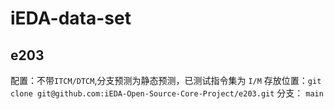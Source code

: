 #  iEDA-data-set  

## e203
配置：不带`ITCM/DTCM`,分支预测为静态预测，已测试指令集为 `I/M`
存放位置：`git clone git@github.com:iEDA-Open-Source-Core-Project/e203.git`
分支： `main`                     
